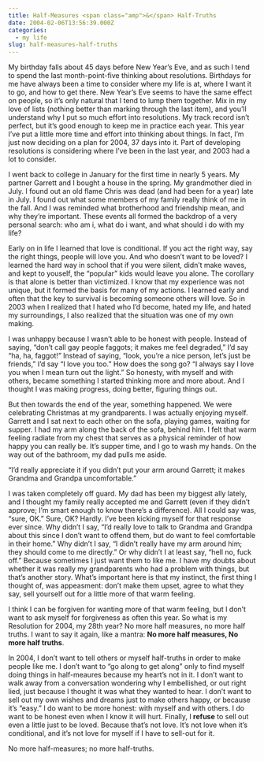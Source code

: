 ```yaml
---
title: Half-Measures <span class="amp">&</span> Half-Truths
date: 2004-02-06T13:56:39.000Z
categories:
  - my life
slug: half-measures-half-truths
---
```

My birthday falls about 45 days before New Year’s Eve, and as such I tend to spend the last month-point-five thinking about resolutions. Birthdays for me have always been a time to consider where my life is at, where I want it to go, and how to get there. New Year’s Eve seems to have the same effect on people, so it’s only natural that I tend to lump them together. Mix in my love of lists (nothing better than marking through the last item), and you’ll understand why I put so much effort into resolutions. My track record isn’t perfect, but it’s good enough to keep me in practice each year. This year I’ve put a little more time and effort into thinking about things. In fact, I’m just now deciding on a plan for 2004, 37 days into it. Part of developing resolutions is considering where I’ve been in the last year, and 2003 had a lot to consider.

I went back to college in January for the first time in nearly 5 years. My partner Garrett and I bought a house in the spring. My grandmother died in July. I found out an old flame Chris was dead (and had been for a year) late in July. I found out what some members of my family really think of me in the fall. And I was reminded what brotherhood and friendship mean, and why they’re important. These events all formed the backdrop of a very personal search: who am i, what do i want, and what should i do with my life?

Early on in life I learned that love is conditional. If you act the right way, say the right things, people will love you. And who doesn’t want to be loved? I learned the hard way in school that if you were silent, didn’t make waves, and kept to youself, the “popular” kids would leave you alone. The corollary is that alone is better than victimized. I know that my experience was not unique, but it formed the basis for many of my actions. I learned early and often that the key to survival is becoming someone others will love. So in 2003 when I realized that I hated who I’d become, hated my life, and hated my surroundings, I also realized that the situation was one of my own making.

I was unhappy because I wasn’t able to be honest with people. Instead of saying, “don’t call gay people faggots; it makes me feel degraded,” I’d say “ha, ha, faggot!” Instead of saying, “look, you’re a nice person, let’s just be friends,” I’d say “I love you too.” How does the song go? “I always say I love you when I mean turn out the light.” So honesty, with myself and with others, became something I started thinking more and more about. And I thought I was making progress, doing better, figuring things out.

But then towards the end of the year, something happened. We were celebrating Christmas at my grandparents. I was actually enjoying myself. Garrett and I sat next to each other on the sofa, playing games, waiting for supper. I had my arm along the back of the sofa, behind him. I felt that warm feeling radiate from my chest that serves as a physical reminder of how happy you can really be. It’s supper time, and I go to wash my hands. On the way out of the bathroom, my dad pulls me aside.

“I’d really appreciate it if you didn’t put your arm around Garrett; it makes Grandma and Grandpa uncomfortable.”

I was taken completely off guard. My dad has been my biggest ally lately, and I thought my family really accepted me and Garrett (even if they didn’t approve; I’m smart enough to know there’s a difference). All I could say was, “sure, <span class="caps">OK</span>.” Sure, <span class="caps">OK</span>? Hardly. I’ve been kicking myself for that response ever since. Why didn’t I say, “I’d really love to talk to Grandma and Grandpa about this since I don’t want to offend them, but do want to feel comfortable in their home.” Why didn’t I say, “I didn’t really have my arm around him; they should come to me directly.” Or why didn’t I at least say, “hell no, fuck off.” Because sometimes I just want them to like me. I have my doubts about whether it was really my grandparents who had a problem with things, but that’s another story. What’s important here is that my instinct, the first thing I thought of, was appeasment: don’t make them upset, agree to what they say, sell yourself out for a little more of that warm feeling.

I think I can be forgiven for wanting more of that warm feeling, but I don’t want to ask myself for forgiveness as often this year. So what is my Resolution for 2004, my 28th year? No more half measures, no more half truths. I want to say it again, like a mantra: **No more half measures, No more half truths**.

In 2004, I don’t want to tell others or myself half-truths in order to make people like me. I don’t want to “go along to get along” only to find myself doing things in half-meaures because my heart’s not in it. I don’t want to walk away from a conversation wondering why I embellished, or out right lied, just because I thought it was what they wanted to hear. I don’t want to sell out my own wishes and dreams just to make others happy, or because it’s “easy.” I do want to be more honest: with myself and with others. I do want to be honest even when I know it will hurt. Finally, I **refuse** to sell out even a little just to be loved. Because that’s not love. It’s not love when it’s conditional, and it’s not love for myself if I have to sell-out for it.

No more half-measures; no more half-truths.


